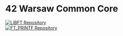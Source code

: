 # 42 Warsaw Common Core 
<a href="https://github.com/0h-laugh/Core/tree/main/libft"><img src="https://img.shields.io/badge/LIBFT-Repository-brightgreen" alt="LIBFT Repository"></a>
</br><a href="https://github.com/0h-laugh/Core/tree/main/ft_printf"><img src="https://img.shields.io/badge/FT_PRINTF-Repository-brightgreen" alt="FT_PRINTF Repository"></a>
